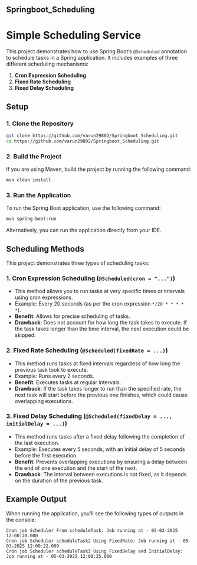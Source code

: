 ## Springboot_Scheduling 


# Simple Scheduling Service

This project demonstrates how to use Spring Boot’s `@Scheduled` annotation to schedule tasks in a Spring application. It includes examples of three different scheduling mechanisms:

1. **Cron Expression Scheduling**
2. **Fixed Rate Scheduling**
3. **Fixed Delay Scheduling**

## Setup

### 1. Clone the Repository

```bash
git clone https://github.com/varun29802/Springboot_Scheduling.git
cd https://github.com/varun29802/Springboot_Scheduling.git
```

### 2. Build the Project



If you are using Maven, build the project by running the following command:

```bash
mvn clean install
```

### 3. Run the Application

To run the Spring Boot application, use the following command:

```bash
mvn spring-boot:run
```

Alternatively, you can run the application directly from your IDE.

## Scheduling Methods

This project demonstrates three types of scheduling tasks:

### 1. **Cron Expression Scheduling (`@Scheduled(cron = "...")`)**

- This method allows you to run tasks at very specific times or intervals using cron expressions.
- Example: Every 20 seconds (as per the cron expression `*/20 * * * * *`).
- **Benefit**: Allows for precise scheduling of tasks.
- **Drawback**: Does not account for how long the task takes to execute. If the task takes longer than the time interval, the next execution could be skipped.

### 2. **Fixed Rate Scheduling (`@Scheduled(fixedRate = ...)`)**

- This method runs tasks at fixed intervals regardless of how long the previous task took to execute.
- Example: Runs every 2 seconds.
- **Benefit**: Executes tasks at regular intervals.
- **Drawback**: If the task takes longer to run than the specified rate, the next task will start before the previous one finishes, which could cause overlapping executions.

### 3. **Fixed Delay Scheduling (`@Scheduled(fixedDelay = ..., initialDelay = ...)`)**

- This method runs tasks after a fixed delay following the completion of the last execution.
- Example: Executes every 5 seconds, with an initial delay of 5 seconds before the first execution.
- **Benefit**: Prevents overlapping executions by ensuring a delay between the end of one execution and the start of the next.
- **Drawback**: The interval between executions is not fixed, as it depends on the duration of the previous task.

## Example Output

When running the application, you’ll see the following types of outputs in the console:

```
Cron job Scheduler From scheduleTask: Job running at - 05-03-2025 12:00:20.000
Cron job Scheduler scheduleTask2 Using FixedRate: Job running at - 05-03-2025 12:00:22.000
Cron job Scheduler scheduleTask3 Using FixedDelay and InitialDelay: Job running at - 05-03-2025 12:00:25.000
```
